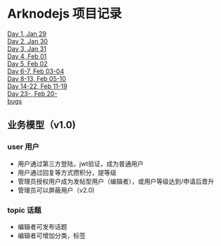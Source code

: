 # Arknodejs 项目记录

[Day 1, Jan 29](/blog/day1.md)<br>
[Day 2, Jan 30](/blog/day2.md)<br>
[Day 3, Jan 31](/blog/day3.md)<br>
[Day 4, Feb 01](/blog/day4.md)<br>
[Day 5, Feb 02](/blog/day5.md)<br>
[Day 6-7, Feb 03-04](/blog/day6.md)<br>
[Day 8-13, Feb 05-10](/blog/day8.md)<br>
[Day 14-22, Feb 11-19](/blog/day14.md)<br>
[Day 23-, Feb 20-](/blog/day23.md)<br>
[bugs](/blog/bugs.md)

## 业务模型（v1.0)

### user 用户

- 用户通过第三方登陆，jwt验证，成为普通用户
- 用户通过回复等方式攒积分，提等级
- 管理员授权用户成为发帖型用户（编辑者），或用户等级达到/申请后晋升
- 管理员可以屏蔽用户（v2.0)

### topic 话题

- 编辑者可发布话题
- 编辑者可增加分类，标签